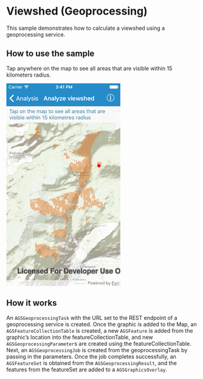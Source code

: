 # Viewshed (Geoprocessing)

This sample demonstrates how to calculate a viewshed using a
geoprocessing service.

## How to use the sample

Tap anywhere on the map to see all areas that are visible within 15
kilometers radius.

![](image1.png)

## How it works

An `AGSGeoprocessingTask` with the URL set to the REST endpoint of a
geoprocessing service is created. Once the graphic is added to the Map,
an `AGSFeatureCollectionTable` is created, a new `AGSFeature` is added
from the graphic’s location into the featureCollectionTable, and new
`AGSGeoprocessingParameter`s are created using the
featureCollectionTable. Next, an `AGSGeoprocessingJob` is created from
the geoprocessingTask by passing in the parameters. Once the job
completes successfully, an `AGSFeatureSet` is obtained from the
`AGSGeoprocessingResult`, and the features from the featureSet are added
to a `AGSGraphicsOverlay`.
